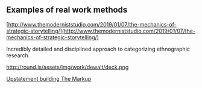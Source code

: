 ---
---

## Examples of real work methods

[http://www.themoderniststudio.com/2019/01/07/the-mechanics-of-strategic-storytelling/](http://www.themoderniststudio.com/2019/01/07/the-mechanics-of-strategic-storytelling/)

Incredibly detailed and disciplined approach to categorizing ethnographic research.

<http://round.is/assets/img/work/dewalt/deck.png>

[Upstatement building The Markup](https://twitter.com/upstatement/status/1232783078176759808)
